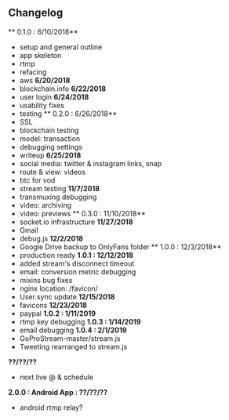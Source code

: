 ## Changelog

** 0.1.0 : 6/10/2018**
 - setup and general outline
 - app skeleton
 - rtmp
 - refacing
 - aws
**6/20/2018**
 - blockchain.info
**6/22/2018**
 - user login
**6/24/2018**
 - usability fixes
 - testing
** 0.2.0 : 6/26/2018**
 - SSL
 - blockchain testing
 - model: transaction
 - debugging settings
 - writeup
**6/25/2018**
 - social media: twitter & instagram links, snap
 - route & view: videos
 - btc for vod
 - stream testing
**11/7/2018**
 - transmuxing debugging
 - video: archiving
 - video: previews
** 0.3.0 : 11/10/2018**
 - socket.io infrastructure
**11/27/2018**
 - Gmail
 - debug.js
**12/2/2018**
 - Google Drive backup to OnlyFans folder
 ** 1.0.0 : 12/3/2018**
 - production ready
 **1.0.1 : 12/12/2018**
 - added stream's disconnect timeout
 - email: conversion metric debugging
 - mixins bug fixes
 - nginx location: /favicon/
 - User.sync update
 **12/15/2018**
 - favicons
 **12/23/2018**
 - paypal
 **1.0.2 : 1/11/2019**
 - rtmp key debugging
 **1.0.3 : 1/14/2019**
 - email debugging
 **1.0.4 : 2/1/2019**
 - GoProStream-master/stream.js
 - Tweeting rearranged to stream.js

 **??/??/??**
 - next live @ & schedule


**2.0.0 : Android App : ??/??/??**
 - android rtmp relay?